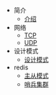 * 简介
  * [介绍](README)
* 网络
  * [TCP](tcp_conn)
  * [UDP](tcp_conn)
* 设计模式
  * [设计模式](design_patterns)
* redis
  * [主从模式](redis_replicaof)
  * [哨兵集群](redis_sentinel)
